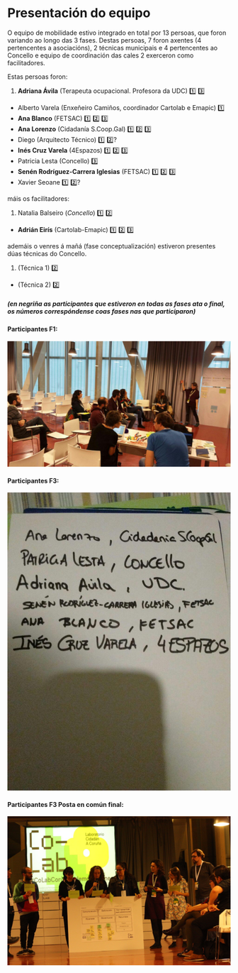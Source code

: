 # Presentación do equipo

O equipo de mobilidade estivo integrado en total por 13 persoas, que foron variando ao longo das 3 fases. Destas persoas, 7 foron axentes (4 pertencentes a asociacións), 2 técnicas municipais e 4 pertencentes ao Concello e equipo de coordinación das cales 2 exerceron como facilitadores.

Estas persoas foron:

1. **Adriana Ávila** (Terapeuta ocupacional. Profesora da UDC) :one: :three:
- Alberto Varela (Enxeñeiro Camiños, coordinador Cartolab e Emapic) :one:
- **Ana Blanco** (FETSAC) :one: :two: :three:
- **Ana Lorenzo** (Cidadanía S.Coop.Gal) :one: :two: :three:
- Diego (Arquitecto Técnico) :one: :two:?
- **Inés Cruz Varela** (4Espazos) :one: :two: :three:
- Patricia Lesta (Concello) :three:
- **Senén Rodríguez-Carrera Iglesias** (FETSAC) :one: :two: :three:
- Xavier Seoane :one: :two:?

máis os facilitadores:

1. Natalia Balseiro (*Concello*) :one: :two:
- **Adrián Eirís** (Cartolab-Emapic) :one: :two: :three:

ademáis o venres á mañá (fase conceptualización) estiveron presentes dúas técnicas do Concello.

1. (Técnica 1) :two:
- (Técnica 2) :two:

##### *(en negriña as participantes que estiveron en todas as fases ata o final, os números correspóndense coas fases nas que participaron)*

#### Participantes F1:
![participantesF1](contextualizar/imaxes/benchmarking_proceso.jpg)

#### Participantes F3:
![participantesF3](prototipar/imaxes/lista_grupo_final.jpg)

#### Participantes F3 Posta en común final:
![participantesF3-posta_comun](prototipar/imaxes/Posta_Comun_IMG_3111.jpg)
